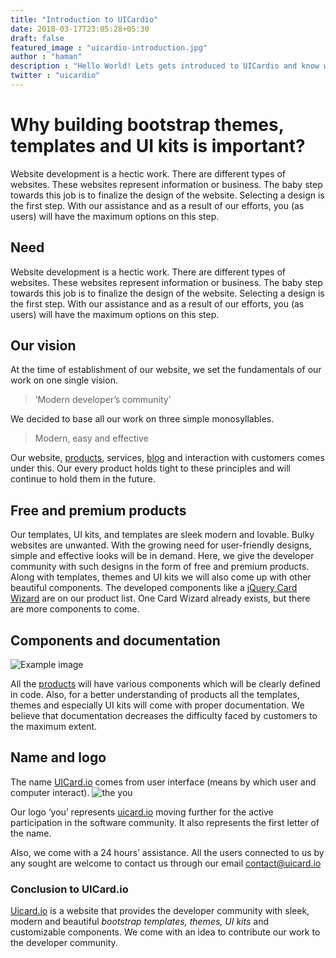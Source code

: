 ```yaml
---
title: "Introduction to UICardio"
date: 2018-03-17T23:05:28+05:30
draft: false
featured_image : "uicardio-introduction.jpg"
author : "haman"
description : "Hello World! Lets gets introduced to UICardio and know why building bootstrap themes, templates and UI kits is important"
twitter : "uicardio"
---
```

<h1>Why building bootstrap themes, templates and UI kits is important?</h1>

<p>Website development is a hectic work. There are different types of websites. These websites
  represent information or business. The baby step towards this job is to finalize the design of
  the website. Selecting a design is the first step. With our assistance and as a result of our
  efforts, you (as users) will have the maximum options on this step.</p>

<h2>Need</h2>

Website development is a hectic work. There are different types of websites. These websites represent information or business. The baby step towards this job is to finalize the design of the website. Selecting a design is the first step. With our assistance and as a result of our efforts, you (as users) will have the maximum options on this step.
 
<h2>Our vision</h2>

At the time of establishment of our website, we set the fundamentals of our work on one single vision.

<blockquote>‘Modern developer’s community’</blockquote>

We decided to base all our work on three simple monosyllables.

<blockquote>Modern, easy and effective</blockquote>

Our website, [products](https://uicard.io/products), services, [blog](https://uicard.io/blog) and interaction with customers comes under this. Our every product holds tight to these principles and will continue to hold them in the future.


<h2>Free and premium products</h2>

<p>Our templates, UI kits, and templates are sleek modern and lovable. Bulky websites are
  unwanted. With the growing need for user-friendly designs, simple and effective looks will
  be in demand. Here, we give the developer community with such designs in the form of free
  and premium products. Along with templates, themes and UI kits we will also come up with
  other beautiful components. The developed components like a <a target="_blank" href="https://uicard.io/products/jquery-card-wizard">jQuery Card Wizard</a> are on our product
  list. One Card Wizard already exists, but there are more components to come.</p>


<h2>Components and documentation</h2>

![Example image](/blog/images/components-documentation.jpg)

All the [products](https://uicard.io/products) will have various components which will be clearly defined in code. Also, for a better understanding of products all the templates, themes and especially UI kits will come with proper documentation. We believe that documentation decreases the difficulty faced by customers to the maximum extent.


<h2>Name and logo</h2>

The name [UICard.io](https://uicard.io/) comes from user interface (means by which user and computer interact).
![the you](/blog/images/full-logo.png)

Our logo ‘you’ represents [uicard.io](https://uicard.io/) moving further for the active participation in the software community. It also represents the first letter of the name.

Also, we come with a 24 hours’ assistance. All the users connected to us by any sought are welcome to contact us through our email [contact@uicard.io](mailto:contact@uicard.io)



<h3>Conclusion to UICard.io</h3>

[Uicard.io](https://uicard.io/) is a website that provides the developer community with sleek, modern and beautiful _bootstrap templates, themes, UI kits_ and customizable components. We come with an idea to contribute our work to the developer community. 
